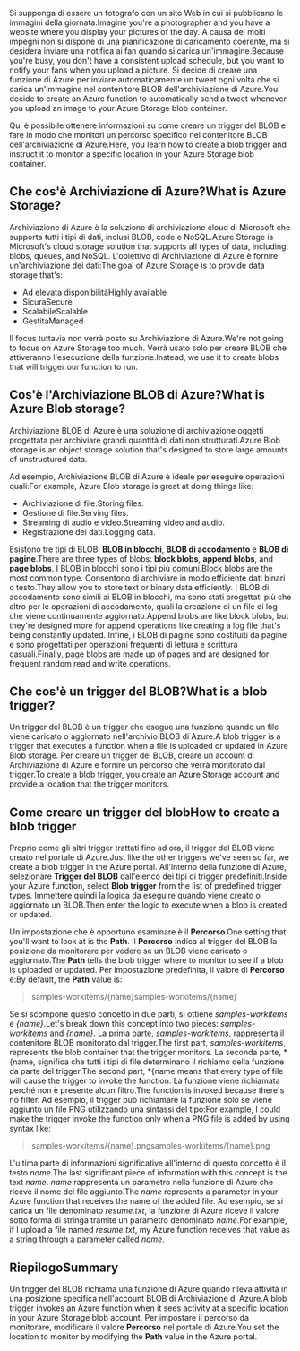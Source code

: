 <span data-ttu-id="2cf26-101">Si supponga di essere un fotografo con un sito Web in cui si pubblicano le immagini della giornata.</span><span class="sxs-lookup"><span data-stu-id="2cf26-101">Imagine you're a photographer and you have a website where you display your pictures of the day.</span></span> <span data-ttu-id="2cf26-102">A causa dei molti impegni non si dispone di una pianificazione di caricamento coerente, ma si desidera inviare una notifica ai fan quando si carica un'immagine.</span><span class="sxs-lookup"><span data-stu-id="2cf26-102">Because you're busy, you don't have a consistent upload schedule, but you want to notify your fans when you upload a picture.</span></span> <span data-ttu-id="2cf26-103">Si decide di creare una funzione di Azure per inviare automaticamente un tweet ogni volta che si carica un'immagine nel contenitore BLOB dell'archiviazione di Azure.</span><span class="sxs-lookup"><span data-stu-id="2cf26-103">You decide to create an Azure function to automatically send a tweet whenever you upload an image to your Azure Storage blob container.</span></span>

<span data-ttu-id="2cf26-104">Qui è possibile ottenere informazioni su come creare un trigger del BLOB e fare in modo che monitori un percorso specifico nel contenitore BLOB dell'archiviazione di Azure.</span><span class="sxs-lookup"><span data-stu-id="2cf26-104">Here, you learn how to create a blob trigger and instruct it to monitor a specific location in your Azure Storage blob container.</span></span>

## <a name="what-is-azure-storage"></a><span data-ttu-id="2cf26-105">Che cos'è Archiviazione di Azure?</span><span class="sxs-lookup"><span data-stu-id="2cf26-105">What is Azure Storage?</span></span>

<span data-ttu-id="2cf26-106">Archiviazione di Azure è la soluzione di archiviazione cloud di Microsoft che supporta tutti i tipi di dati, inclusi BLOB, code e NoSQL.</span><span class="sxs-lookup"><span data-stu-id="2cf26-106">Azure Storage is Microsoft's cloud storage solution that supports all types of data, including: blobs, queues, and NoSQL.</span></span> <span data-ttu-id="2cf26-107">L'obiettivo di Archiviazione di Azure è fornire un'archiviazione dei dati:</span><span class="sxs-lookup"><span data-stu-id="2cf26-107">The goal of Azure Storage is to provide data storage that's:</span></span>

- <span data-ttu-id="2cf26-108">Ad elevata disponibilità</span><span class="sxs-lookup"><span data-stu-id="2cf26-108">Highly available</span></span>
- <span data-ttu-id="2cf26-109">Sicura</span><span class="sxs-lookup"><span data-stu-id="2cf26-109">Secure</span></span>
- <span data-ttu-id="2cf26-110">Scalabile</span><span class="sxs-lookup"><span data-stu-id="2cf26-110">Scalable</span></span>
- <span data-ttu-id="2cf26-111">Gestita</span><span class="sxs-lookup"><span data-stu-id="2cf26-111">Managed</span></span>

<span data-ttu-id="2cf26-112">Il focus tuttavia non verrà posto su Archiviazione di Azure.</span><span class="sxs-lookup"><span data-stu-id="2cf26-112">We're not going to focus on Azure Storage too much.</span></span> <span data-ttu-id="2cf26-113">Verrà usato solo per creare BLOB che attiveranno l'esecuzione della funzione.</span><span class="sxs-lookup"><span data-stu-id="2cf26-113">Instead, we use it to create blobs that will trigger our function to run.</span></span>

## <a name="what-is-azure-blob-storage"></a><span data-ttu-id="2cf26-114">Cos'è l'Archiviazione BLOB di Azure?</span><span class="sxs-lookup"><span data-stu-id="2cf26-114">What is Azure Blob storage?</span></span>

<span data-ttu-id="2cf26-115">Archiviazione BLOB di Azure è una soluzione di archiviazione oggetti progettata per archiviare grandi quantità di dati non strutturati.</span><span class="sxs-lookup"><span data-stu-id="2cf26-115">Azure Blob storage is an object storage solution that's designed to store large amounts of unstructured data.</span></span> 

<span data-ttu-id="2cf26-116">Ad esempio, Archiviazione BLOB di Azure è ideale per eseguire operazioni quali:</span><span class="sxs-lookup"><span data-stu-id="2cf26-116">For example, Azure Blob storage is great at doing things like:</span></span>

- <span data-ttu-id="2cf26-117">Archiviazione di file.</span><span class="sxs-lookup"><span data-stu-id="2cf26-117">Storing files.</span></span>
- <span data-ttu-id="2cf26-118">Gestione di file.</span><span class="sxs-lookup"><span data-stu-id="2cf26-118">Serving files.</span></span>
- <span data-ttu-id="2cf26-119">Streaming di audio e video.</span><span class="sxs-lookup"><span data-stu-id="2cf26-119">Streaming video and audio.</span></span>
- <span data-ttu-id="2cf26-120">Registrazione dei dati.</span><span class="sxs-lookup"><span data-stu-id="2cf26-120">Logging data.</span></span>

<span data-ttu-id="2cf26-121">Esistono tre tipi di BLOB: **BLOB in blocchi**, **BLOB di accodamento** e **BLOB di pagine**.</span><span class="sxs-lookup"><span data-stu-id="2cf26-121">There are three types of blobs: **block blobs**, **append blobs**, and **page blobs**.</span></span> <span data-ttu-id="2cf26-122">I BLOB in blocchi sono i tipi più comuni.</span><span class="sxs-lookup"><span data-stu-id="2cf26-122">Block blobs are the most common type.</span></span> <span data-ttu-id="2cf26-123">Consentono di archiviare in modo efficiente dati binari o testo.</span><span class="sxs-lookup"><span data-stu-id="2cf26-123">They allow you to store text or binary data efficiently.</span></span> <span data-ttu-id="2cf26-124">I BLOB di accodamento sono simili ai BLOB in blocchi, ma sono stati progettati più che altro per le operazioni di accodamento, quali la creazione di un file di log che viene continuamente aggiornato.</span><span class="sxs-lookup"><span data-stu-id="2cf26-124">Append blobs are like block blobs, but they're designed more for append operations like creating a log file that's being constantly updated.</span></span> <span data-ttu-id="2cf26-125">Infine, i BLOB di pagine sono costituiti da pagine e sono progettati per operazioni frequenti di lettura e scrittura casuali.</span><span class="sxs-lookup"><span data-stu-id="2cf26-125">Finally, page blobs are made up of pages and are designed for frequent random read and write operations.</span></span>

## <a name="what-is-a-blob-trigger"></a><span data-ttu-id="2cf26-126">Che cos'è un trigger del BLOB?</span><span class="sxs-lookup"><span data-stu-id="2cf26-126">What is a blob trigger?</span></span>

<span data-ttu-id="2cf26-127">Un trigger del BLOB è un trigger che esegue una funzione quando un file viene caricato o aggiornato nell'archivio BLOB di Azure.</span><span class="sxs-lookup"><span data-stu-id="2cf26-127">A blob trigger is a trigger that executes a function when a file is uploaded or updated in Azure Blob storage.</span></span> <span data-ttu-id="2cf26-128">Per creare un trigger del BLOB, creare un account di Archiviazione di Azure e fornire un percorso che verrà monitorato dal trigger.</span><span class="sxs-lookup"><span data-stu-id="2cf26-128">To create a blob trigger, you create an Azure Storage account and provide a location that the trigger monitors.</span></span>

## <a name="how-to-create-a-blob-trigger"></a><span data-ttu-id="2cf26-129">Come creare un trigger del blob</span><span class="sxs-lookup"><span data-stu-id="2cf26-129">How to create a blob trigger</span></span>

<span data-ttu-id="2cf26-130">Proprio come gli altri trigger trattati fino ad ora, il trigger del BLOB viene creato nel portale di Azure.</span><span class="sxs-lookup"><span data-stu-id="2cf26-130">Just like the other triggers we've seen so far, we create a blob trigger in the Azure portal.</span></span> <span data-ttu-id="2cf26-131">All'interno della funzione di Azure, selezionare **Trigger del BLOB** dall'elenco dei tipi di trigger predefiniti.</span><span class="sxs-lookup"><span data-stu-id="2cf26-131">Inside your Azure function, select **Blob trigger** from the list of predefined trigger types.</span></span> <span data-ttu-id="2cf26-132">Immettere quindi la logica da eseguire quando viene creato o aggiornato un BLOB.</span><span class="sxs-lookup"><span data-stu-id="2cf26-132">Then enter the logic to execute when a blob is created or updated.</span></span>

<span data-ttu-id="2cf26-133">Un'impostazione che è opportuno esaminare è il **Percorso**.</span><span class="sxs-lookup"><span data-stu-id="2cf26-133">One setting that you'll want to look at is the **Path**.</span></span> <span data-ttu-id="2cf26-134">Il **Percorso** indica al trigger del BLOB la posizione da monitorare per vedere se un BLOB viene caricato o aggiornato.</span><span class="sxs-lookup"><span data-stu-id="2cf26-134">The **Path** tells the blob trigger where to monitor to see if a blob is uploaded or updated.</span></span> <span data-ttu-id="2cf26-135">Per impostazione predefinita, il valore di **Percorso** è:</span><span class="sxs-lookup"><span data-stu-id="2cf26-135">By default, the **Path** value is:</span></span> 

> <span data-ttu-id="2cf26-136">samples-workitems/{name}</span><span class="sxs-lookup"><span data-stu-id="2cf26-136">samples-workitems/{name}</span></span>

<span data-ttu-id="2cf26-137">Se si scompone questo concetto in due parti, si ottiene *samples-workitems* e *{name}*.</span><span class="sxs-lookup"><span data-stu-id="2cf26-137">Let's break down this concept into two pieces: *samples-workitems* and *{name}*.</span></span> <span data-ttu-id="2cf26-138">La prima parte, *samples-workitems*, rappresenta il contenitore BLOB monitorato dal trigger.</span><span class="sxs-lookup"><span data-stu-id="2cf26-138">The first part, *samples-workitems*, represents the blob container that the trigger monitors.</span></span> <span data-ttu-id="2cf26-139">La seconda parte, \*{name, significa che tutti i tipi di file determinano il richiamo della funzione da parte del trigger.</span><span class="sxs-lookup"><span data-stu-id="2cf26-139">The second part, \*{name means that every type of file will cause the trigger to invoke the function.</span></span> <span data-ttu-id="2cf26-140">La funzione viene richiamata perché non è presente alcun filtro.</span><span class="sxs-lookup"><span data-stu-id="2cf26-140">The function is invoked because there's no filter.</span></span> <span data-ttu-id="2cf26-141">Ad esempio, il trigger può richiamare la funzione solo se viene aggiunto un file PNG utilizzando una sintassi del tipo:</span><span class="sxs-lookup"><span data-stu-id="2cf26-141">For example, I could make the trigger invoke the function only when a PNG file is added by using syntax like:</span></span>

> <span data-ttu-id="2cf26-142">samples-workitems/{name}.png</span><span class="sxs-lookup"><span data-stu-id="2cf26-142">samples-workitems/{name}.png</span></span>

<span data-ttu-id="2cf26-143">L'ultima parte di informazioni significative all'interno di questo concetto è il testo *name*.</span><span class="sxs-lookup"><span data-stu-id="2cf26-143">The last significant piece of information with this concept is the text *name*.</span></span> <span data-ttu-id="2cf26-144">*name* rappresenta un parametro nella funzione di Azure che riceve il nome del file aggiunto.</span><span class="sxs-lookup"><span data-stu-id="2cf26-144">The *name* represents a parameter in your Azure function that receives the name of the added file.</span></span> <span data-ttu-id="2cf26-145">Ad esempio, se si carica un file denominato *resume.txt*, la funzione di Azure riceve il valore sotto forma di stringa tramite un parametro denominato *name*.</span><span class="sxs-lookup"><span data-stu-id="2cf26-145">For example, if I upload a file named *resume.txt*, my Azure function receives that value as a string through a parameter called *name*.</span></span>

## <a name="summary"></a><span data-ttu-id="2cf26-146">Riepilogo</span><span class="sxs-lookup"><span data-stu-id="2cf26-146">Summary</span></span>

<span data-ttu-id="2cf26-147">Un trigger del BLOB richiama una funzione di Azure quando rileva attività in una posizione specifica nell'account BLOB di Archiviazione di Azure.</span><span class="sxs-lookup"><span data-stu-id="2cf26-147">A blob trigger invokes an Azure function when it sees activity at a specific location in your Azure Storage blob account.</span></span> <span data-ttu-id="2cf26-148">Per impostare il percorso da monitorare, modificare il valore **Percorso** nel portale di Azure.</span><span class="sxs-lookup"><span data-stu-id="2cf26-148">You set the location to monitor by modifying the **Path** value in the Azure portal.</span></span>
